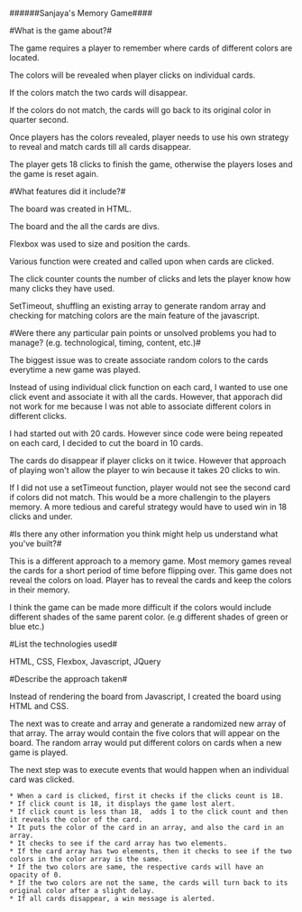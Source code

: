 ######Sanjaya's Memory Game####

#What is the game about?#

The game requires a player to remember where cards of different colors are located.

The colors will be revealed when player clicks on individual cards.

If the colors match the two cards will disappear.

If the colors do not match, the cards will go back to its original color in quarter second.

Once players has the colors revealed, player needs to use his own strategy to reveal and match cards till all cards disappear.

The player gets 18 clicks to finish the game, otherwise the players loses and the game is reset again.

#What features did it include?#

The board was created in HTML.

The board and the all the cards are divs.

Flexbox was used to size and position the cards.

Various function were created and called upon when cards are clicked.

The click counter counts the number of clicks and lets the player know how many clicks they have used.

SetTimeout, shuffling an existing array to generate random array and checking for matching colors are the main feature of the javascript.

#Were there any particular pain points or unsolved problems you had to manage? (e.g. technological, timing, content, etc.)#

The biggest issue was to create associate random colors to the cards everytime a new game was played.

Instead of using individual click function on each card, I wanted to use one click event and associate it with all the cards. However, that apporach did not work for me because I was not able to associate different colors in different clicks.

I had started out with 20 cards. However since code were being repeated on each card, I decided to cut the board in 10 cards.

The cards do disappear if player clicks on it twice. However that approach of playing won't allow the player to win because it takes 20 clicks to win.

If I did not use a setTimeout function, player would not see the second card if colors did not match. This would be a more challengin to the players memory. A more tedious and careful strategy would have to used win in 18 clicks and under.

#Is there any other information you think might help us understand what you've built?#

This is a different approach to a memory game. Most memory games reveal the cards for a short period of time before flipping over. This game does not reveal the colors on load. Player has to reveal the cards and keep the colors in their memory.

I think the game can be made more difficult if the colors would include different shades of the same parent color. (e.g different shades of green or blue etc.)

#List the technologies used#

HTML, CSS, Flexbox, Javascript, JQuery

#Describe the approach taken#

Instead of rendering the board from Javascript, I created the board using HTML and CSS.

The next was to create and array and generate a randomized new array of that array. The array would contain the five colors that will appear on the board. The random array would put different colors on cards when a new game is played.

The next step was to execute events that would happen when an individual card was clicked.

    * When a card is clicked, first it checks if the clicks count is 18.
    * If click count is 18, it displays the game lost alert.
    * If click count is less than 18,  adds 1 to the click count and then it reveals the color of the card.
    * It puts the color of the card in an array, and also the card in an array.
    * It checks to see if the card array has two elements.
    * If the card array has two elements, then it checks to see if the two colors in the color array is the same.
    * If the two colors are same, the respective cards will have an opacity of 0.
    * If the two colors are not the same, the cards will turn back to its original color after a slight delay.
    * If all cards disappear, a win message is alerted.
